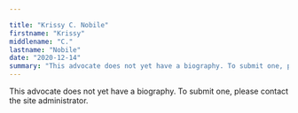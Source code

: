```yaml
---

title: "Krissy C. Nobile"
firstname: "Krissy"
middlename: "C."
lastname: "Nobile"
date: "2020-12-14"
summary: "This advocate does not yet have a biography. To submit one, please contact the site administrator."
---
```

This advocate does not yet have a biography. To submit one, please contact the site administrator.

